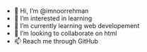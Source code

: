 - 👋 Hi, I’m @imnoorrehman
- 👀 I’m interested in learning
- 🌱 I’m currently learning web developement
- 💞️ I’m looking to collaborate on html 
- 📫 Reach me through GitHub

<!---
imnoorrehman/imnoorrehman is a ✨ special ✨ repository because its `README.md` (this file) appears on your GitHub profile.
You can click the Preview link to take a look at your changes.
--->
